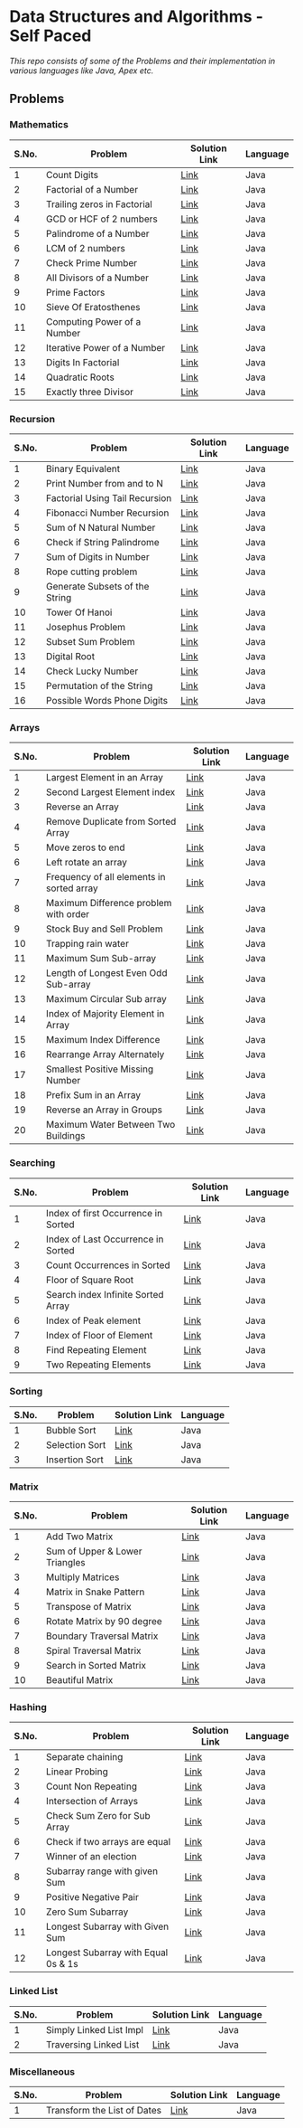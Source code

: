 # Data Structures and Algorithms - Self Paced

_This repo consists of some of the Problems and their implementation in various languages like Java, Apex etc._

## Problems

### Mathematics

| S.No. | Problem                     | Solution Link                                                                                                        | Language |
| ----- | --------------------------- | -------------------------------------------------------------------------------------------------------------------- | -------- |
| 1     | Count Digits                | [Link](https://github.com/drupadpreenja-code/GFG/blob/main/DSA-Self-Paced/DSA-Solutions/CountDigits.java)            | Java     |
| 2     | Factorial of a Number       | [Link](https://github.com/drupadpreenja-code/GFG/blob/main/DSA-Self-Paced/DSA-Solutions/FactorialNumber.java)        | Java     |
| 3     | Trailing zeros in Factorial | [Link](https://github.com/drupadpreenja-code/GFG/blob/main/DSA-Self-Paced/DSA-Solutions/TrailingZerosFactorial.java) | Java     |
| 4     | GCD or HCF of 2 numbers     | [Link](https://github.com/drupadpreenja-code/GFG/blob/main/DSA-Self-Paced/DSA-Solutions/GreatestCommonDivisor.java)  | Java     |
| 5     | Palindrome of a Number      | [Link](https://github.com/drupadpreenja-code/GFG/blob/main/DSA-Self-Paced/DSA-Solutions/PalindromeNumbers.java)      | Java     |
| 6     | LCM of 2 numbers            | [Link](https://github.com/drupadpreenja-code/GFG/blob/main/DSA-Self-Paced/DSA-Solutions/LCMofTwoNumbers.java)        | Java     |
| 7     | Check Prime Number          | [Link](https://github.com/drupadpreenja-code/GFG/blob/main/DSA-Self-Paced/DSA-Solutions/CheckForPrime.java)          | Java     |
| 8     | All Divisors of a Number    | [Link](https://github.com/drupadpreenja-code/GFG/blob/main/DSA-Self-Paced/DSA-Solutions/AllDivisorsAscending.java)   | Java     |
| 9     | Prime Factors               | [Link](https://github.com/drupadpreenja-code/GFG/blob/main/DSA-Self-Paced/DSA-Solutions/PrintPrimeFactors.java)      | Java     |
| 10    | Sieve Of Eratosthenes       | [Link](https://github.com/drupadpreenja-code/GFG/blob/main/DSA-Self-Paced/DSA-Solutions/SieveOfEratosthenes.java)    | Java     |
| 11    | Computing Power of a Number | [Link](https://github.com/drupadpreenja-code/GFG/blob/main/DSA-Self-Paced/DSA-Solutions/ComputingPower.java)         | Java     |
| 12    | Iterative Power of a Number | [Link](https://github.com/drupadpreenja-code/GFG/blob/main/DSA-Self-Paced/DSA-Solutions/IterativePower.java)         | Java     |
| 13    | Digits In Factorial         | [Link](https://github.com/drupadpreenja-code/GFG/blob/main/DSA-Self-Paced/DSA-Solutions/DigitsInFactorial.java)      | Java     |
| 14    | Quadratic Roots             | [Link](https://github.com/drupadpreenja-code/GFG/blob/main/DSA-Self-Paced/DSA-Solutions/QuadraticRoots.java)         | Java     |
| 15    | Exactly three Divisor       | [Link](https://github.com/drupadpreenja-code/GFG/blob/main/DSA-Self-Paced/DSA-Solutions/Exactly3Divisor.java)        | Java     |

### Recursion

| S.No. | Problem                        | Solution Link                                                                                                          | Language |
| ----- | ------------------------------ | ---------------------------------------------------------------------------------------------------------------------- | -------- |
| 1     | Binary Equivalent              | [Link](https://github.com/drupadpreenja-code/GFG/blob/main/DSA-Self-Paced/DSA-Solutions/BinaryEquivalentOfNumber.java) | Java     |
| 2     | Print Number from and to N     | [Link](https://github.com/drupadpreenja-code/GFG/blob/main/DSA-Self-Paced/DSA-Solutions/PrintToN.java)                 | Java     |
| 3     | Factorial Using Tail Recursion | [Link](https://github.com/drupadpreenja-code/GFG/blob/main/DSA-Self-Paced/DSA-Solutions/FactorialTailRecursion.java)   | Java     |
| 4     | Fibonacci Number Recursion     | [Link](https://github.com/drupadpreenja-code/GFG/blob/main/DSA-Self-Paced/DSA-Solutions/FibonacciNumberRecursion.java) | Java     |
| 5     | Sum of N Natural Number        | [Link](https://github.com/drupadpreenja-code/GFG/blob/main/DSA-Self-Paced/DSA-Solutions/SumOfNaturalNumber.java)       | Java     |
| 6     | Check if String Palindrome     | [Link](https://github.com/drupadpreenja-code/GFG/blob/main/DSA-Self-Paced/DSA-Solutions/PalindromeString.java)         | Java     |
| 7     | Sum of Digits in Number        | [Link](https://github.com/drupadpreenja-code/GFG/blob/main/DSA-Self-Paced/DSA-Solutions/SumOfDigits.java)              | Java     |
| 8     | Rope cutting problem           | [Link](https://github.com/drupadpreenja-code/GFG/blob/main/DSA-Self-Paced/DSA-Solutions/RopeCuttingProblem.java)       | Java     |
| 9     | Generate Subsets of the String | [Link](https://github.com/drupadpreenja-code/GFG/blob/main/DSA-Self-Paced/DSA-Solutions/GenerateSubsets.java)          | Java     |
| 10    | Tower Of Hanoi                 | [Link](https://github.com/drupadpreenja-code/GFG/blob/main/DSA-Self-Paced/DSA-Solutions/TowerOfHanoi.java)             | Java     |
| 11    | Josephus Problem               | [Link](https://github.com/drupadpreenja-code/GFG/blob/main/DSA-Self-Paced/DSA-Solutions/JosephusProblem.java)          | Java     |
| 12    | Subset Sum Problem             | [Link](https://github.com/drupadpreenja-code/GFG/blob/main/DSA-Self-Paced/DSA-Solutions/SubsetSumProblem.java)         | Java     |
| 13    | Digital Root                   | [Link](https://github.com/drupadpreenja-code/GFG/blob/main/DSA-Self-Paced/DSA-Solutions/DigitalRoot.java)              | Java     |
| 14    | Check Lucky Number             | [Link](https://github.com/drupadpreenja-code/GFG/blob/main/DSA-Self-Paced/DSA-Solutions/LuckyNumber.java)              | Java     |
| 15    | Permutation of the String      | [Link](https://github.com/drupadpreenja-code/GFG/blob/main/DSA-Self-Paced/DSA-Solutions/PermutationOfString.java)      | Java     |
| 16    | Possible Words Phone Digits    | [Link](https://github.com/drupadpreenja-code/GFG/blob/main/DSA-Self-Paced/DSA-Solutions/PossibleWordsPhone.java)       | Java     |

### Arrays

| S.No. | Problem                                   | Solution Link                                                                                                                | Language |
| ----- | ----------------------------------------- | ---------------------------------------------------------------------------------------------------------------------------- | -------- |
| 1     | Largest Element in an Array               | [Link](https://github.com/drupadpreenja-code/GFG/blob/main/DSA-Self-Paced/DSA-Solutions/LargestElementIndexArray.java)       | Java     |
| 2     | Second Largest Element index              | [Link](https://github.com/drupadpreenja-code/GFG/blob/main/DSA-Self-Paced/DSA-Solutions/SecondLargestElement.java)           | Java     |
| 3     | Reverse an Array                          | [Link](https://github.com/drupadpreenja-code/GFG/blob/main/DSA-Self-Paced/DSA-Solutions/ReverseAnArray.java)                 | Java     |
| 4     | Remove Duplicate from Sorted Array        | [Link](https://github.com/drupadpreenja-code/GFG/blob/main/DSA-Self-Paced/DSA-Solutions/RemoveDuplicateElements.java)        | Java     |
| 5     | Move zeros to end                         | [Link](https://github.com/drupadpreenja-code/GFG/blob/main/DSA-Self-Paced/DSA-Solutions/MoveZerosToEnd.java)                 | Java     |
| 6     | Left rotate an array                      | [Link](https://github.com/drupadpreenja-code/GFG/blob/main/DSA-Self-Paced/DSA-Solutions/LeftRotateArray.java)                | Java     |
| 7     | Frequency of all elements in sorted array | [Link](https://github.com/drupadpreenja-code/GFG/blob/main/DSA-Self-Paced/DSA-Solutions/FrequecyOfAllElements.java)          | Java     |
| 8     | Maximum Difference problem with order     | [Link](https://github.com/drupadpreenja-code/GFG/blob/main/DSA-Self-Paced/DSA-Solutions/MaximumDifference.java)              | Java     |
| 9     | Stock Buy and Sell Problem                | [Link](https://github.com/drupadpreenja-code/GFG/blob/main/DSA-Self-Paced/DSA-Solutions/StockBuySellProblem.java)            | Java     |
| 10    | Trapping rain water                       | [Link](https://github.com/drupadpreenja-code/GFG/blob/main/DSA-Self-Paced/DSA-Solutions/TrappingRailWater.java)              | Java     |
| 11    | Maximum Sum Sub-array                     | [Link](https://github.com/drupadpreenja-code/GFG/blob/main/DSA-Self-Paced/DSA-Solutions/MaximumSumSubarray.java)             | Java     |
| 12    | Length of Longest Even Odd Sub-array      | [Link](https://github.com/drupadpreenja-code/GFG/blob/main/DSA-Self-Paced/DSA-Solutions/LengthOfLongestEvenOddSubarray.java) | Java     |
| 13    | Maximum Circular Sub array                | [Link](https://github.com/drupadpreenja-code/GFG/blob/main/DSA-Self-Paced/DSA-Solutions/MaximumCircularSubarray.java)        | Java     |
| 14    | Index of Majority Element in Array        | [Link](https://github.com/drupadpreenja-code/GFG/blob/main/DSA-Self-Paced/DSA-Solutions/MajorityElement.java)                | Java     |
| 15    | Maximum Index Difference                  | [Link](https://github.com/drupadpreenja-code/GFG/blob/main/DSA-Self-Paced/DSA-Solutions/MaximumIndexDifference.java)         | Java     |
| 16    | Rearrange Array Alternately               | [Link](https://github.com/drupadpreenja-code/GFG/blob/main/DSA-Self-Paced/DSA-Solutions/RearrangeArrayAlternately.java)      | Java     |
| 17    | Smallest Positive Missing Number          | [Link](https://github.com/drupadpreenja-code/GFG/blob/main/DSA-Self-Paced/DSA-Solutions/SmallestPositiveMissingNumber.java)  | Java     |
| 18    | Prefix Sum in an Array                    | [Link](https://github.com/drupadpreenja-code/GFG/blob/main/DSA-Self-Paced/DSA-Solutions/PrefixSum.java)                      | Java     |
| 19    | Reverse an Array in Groups                | [Link](https://github.com/drupadpreenja-code/GFG/blob/main/DSA-Self-Paced/DSA-Solutions/ReverseInGroups.java)                | Java     |
| 20    | Maximum Water Between Two Buildings       | [Link](https://github.com/drupadpreenja-code/GFG/blob/main/DSA-Self-Paced/DSA-Solutions/MaximumWaterBetweenBuildings.java)   | Java     |

### Searching

| S.No. | Problem                             | Solution Link                                                                                                          | Language |
| ----- | ----------------------------------- | ---------------------------------------------------------------------------------------------------------------------- | -------- |
| 1     | Index of first Occurrence in Sorted | [Link](https://github.com/drupadpreenja-code/GFG/blob/main/DSA-Self-Paced/DSA-Solutions/IndexOfFirstOccurrence.java)   | Java     |
| 2     | Index of Last Occurrence in Sorted  | [Link](https://github.com/drupadpreenja-code/GFG/blob/main/DSA-Self-Paced/DSA-Solutions/IndexOfLastOccurrence.java)    | Java     |
| 3     | Count Occurrences in Sorted         | [Link](https://github.com/drupadpreenja-code/GFG/blob/main/DSA-Self-Paced/DSA-Solutions/CountOccurrencesInSorted.java) | Java     |
| 4     | Floor of Square Root                | [Link](https://github.com/drupadpreenja-code/GFG/blob/main/DSA-Self-Paced/DSA-Solutions/SquareRootBinarySearch.java)   | Java     |
| 5     | Search index Infinite Sorted Array  | [Link](https://github.com/drupadpreenja-code/GFG/blob/main/DSA-Self-Paced/DSA-Solutions/SearchInfiniteSorted.java)     | Java     |
| 6     | Index of Peak element               | [Link](https://github.com/drupadpreenja-code/GFG/blob/main/DSA-Self-Paced/DSA-Solutions/PeakElement.java)              | Java     |
| 7     | Index of Floor of Element           | [Link](https://github.com/drupadpreenja-code/GFG/blob/main/DSA-Self-Paced/DSA-Solutions/FloorInSortedArray.java)       | Java     |
| 8     | Find Repeating Element              | [Link](https://github.com/drupadpreenja-code/GFG/blob/main/DSA-Self-Paced/DSA-Solutions/FindRepeatingElement.java)     | Java     |
| 9     | Two Repeating Elements              | [Link](https://github.com/drupadpreenja-code/GFG/blob/main/DSA-Self-Paced/DSA-Solutions/TwoRepeatingElements.java)     | Java     |

### Sorting

| S.No. | Problem        | Solution Link                                                                                                  | Language |
| ----- | -------------- | -------------------------------------------------------------------------------------------------------------- | -------- |
| 1     | Bubble Sort    | [Link](https://github.com/drupadpreenja-code/GFG/blob/main/DSA-Self-Paced/DSA-Solutions/BubbleSorting.java)    | Java     |
| 2     | Selection Sort | [Link](https://github.com/drupadpreenja-code/GFG/blob/main/DSA-Self-Paced/DSA-Solutions/SelectionSorting.java) | Java     |
| 3     | Insertion Sort | [Link](https://github.com/drupadpreenja-code/GFG/blob/main/DSA-Self-Paced/DSA-Solutions/InsertionSorting.java) | Java     |

### Matrix

| S.No. | Problem                        | Solution Link                                                                                                          | Language |
| ----- | ------------------------------ | ---------------------------------------------------------------------------------------------------------------------- | -------- |
| 1     | Add Two Matrix                 | [Link](https://github.com/drupadpreenja-code/GFG/blob/main/DSA-Self-Paced/DSA-Solutions/AddTwoMatrix.java)             | Java     |
| 2     | Sum of Upper & Lower Triangles | [Link](https://github.com/drupadpreenja-code/GFG/blob/main/DSA-Self-Paced/DSA-Solutions/SumOfUpperLowerTriangles.java) | Java     |
| 3     | Multiply Matrices              | [Link](https://github.com/drupadpreenja-code/GFG/blob/main/DSA-Self-Paced/DSA-Solutions/MultiplyMatrices.java)         | Java     |
| 4     | Matrix in Snake Pattern        | [Link](https://github.com/drupadpreenja-code/GFG/blob/main/DSA-Self-Paced/DSA-Solutions/MatricesSnakePattern.java)     | Java     |
| 5     | Transpose of Matrix            | [Link](https://github.com/drupadpreenja-code/GFG/blob/main/DSA-Self-Paced/DSA-Solutions/TransposeMatrix.java)          | Java     |
| 6     | Rotate Matrix by 90 degree     | [Link](https://github.com/drupadpreenja-code/GFG/blob/main/DSA-Self-Paced/DSA-Solutions/RotateMatrix90.java)           | Java     |
| 7     | Boundary Traversal Matrix      | [Link](https://github.com/drupadpreenja-code/GFG/blob/main/DSA-Self-Paced/DSA-Solutions/BoundaryTraversalMatrix.java)  | Java     |
| 8     | Spiral Traversal Matrix        | [Link](https://github.com/drupadpreenja-code/GFG/blob/main/DSA-Self-Paced/DSA-Solutions/SpiralTraversalMatrix.java)    | Java     |
| 9     | Search in Sorted Matrix        | [Link](https://github.com/drupadpreenja-code/GFG/blob/main/DSA-Self-Paced/DSA-Solutions/SearchSortedMatrix.java)       | Java     |
| 10    | Beautiful Matrix               | [Link](https://github.com/drupadpreenja-code/GFG/blob/main/DSA-Self-Paced/DSA-Solutions/BeautifulMatrix.java)          | Java     |

### Hashing

| S.No. | Problem                             | Solution Link                                                                                                              | Language |
| ----- | ----------------------------------- | -------------------------------------------------------------------------------------------------------------------------- | -------- |
| 1     | Separate chaining                   | [Link](https://github.com/drupadpreenja-code/GFG/blob/main/DSA-Self-Paced/DSA-Solutions/HashingSeperateChaining.java)      | Java     |
| 2     | Linear Probing                      | [Link](https://github.com/drupadpreenja-code/GFG/blob/main/DSA-Self-Paced/DSA-Solutions/HashingLinearProbing.java)         | Java     |
| 3     | Count Non Repeating                 | [Link](https://github.com/drupadpreenja-code/GFG/blob/main/DSA-Self-Paced/DSA-Solutions/HashingCountDistinct.java)         | Java     |
| 4     | Intersection of Arrays              | [Link](https://github.com/drupadpreenja-code/GFG/blob/main/DSA-Self-Paced/DSA-Solutions/HashingIntersectionOfArrays.java)  | Java     |
| 5     | Check Sum Zero for Sub Array        | [Link](https://github.com/drupadpreenja-code/GFG/blob/main/DSA-Self-Paced/DSA-Solutions/HashingCheckSumZeroSubArray.java)  | Java     |
| 6     | Check if two arrays are equal       | [Link](https://github.com/drupadpreenja-code/GFG/blob/main/DSA-Self-Paced/DSA-Solutions/HashingCheckSumZero.java)          | Java     |
| 7     | Winner of an election               | [Link](https://github.com/drupadpreenja-code/GFG/blob/main/DSA-Self-Paced/DSA-Solutions/HashingWinnerElection.java)        | Java     |
| 8     | Subarray range with given Sum       | [Link](https://github.com/drupadpreenja-code/GFG/blob/main/DSA-Self-Paced/DSA-Solutions/HashingSubarrayGivenSum.java)      | Java     |
| 9     | Positive Negative Pair              | [Link](https://github.com/drupadpreenja-code/GFG/blob/main/DSA-Self-Paced/DSA-Solutions/HashingPositiveNegativePair.java)  | Java     |
| 10    | Zero Sum Subarray                   | [Link](https://github.com/drupadpreenja-code/GFG/blob/main/DSA-Self-Paced/DSA-Solutions/HashingZeroSumSubArray.java)       | Java     |
| 11    | Longest Subarray with Given Sum     | [Link](https://github.com/drupadpreenja-code/GFG/blob/main/DSA-Self-Paced/DSA-Solutions/HashingLongestSubarraySum.java)    | Java     |
| 12    | Longest Subarray with Equal 0s & 1s | [Link](https://github.com/drupadpreenja-code/GFG/blob/main/DSA-Self-Paced/DSA-Solutions/HashingLongestSubarrayBinary.java) | Java     |

### Linked List

| S.No. | Problem                 | Solution Link                                                                                                         | Language |
| ----- | ----------------------- | --------------------------------------------------------------------------------------------------------------------- | -------- |
| 1     | Simply Linked List Impl | [Link](https://github.com/drupadpreenja-code/GFG/blob/main/DSA-Self-Paced/DSA-Solutions/SimplyLinkedListImpl.java) | Java     |
| 2     | Traversing Linked List | [Link](https://github.com/drupadpreenja-code/GFG/blob/main/DSA-Self-Paced/DSA-Solutions/TraversingLinkedList.java) | Java     |

### Miscellaneous

| S.No. | Problem                     | Solution Link                                                                                               | Language |
| ----- | --------------------------- | ----------------------------------------------------------------------------------------------------------- | -------- |
| 1     | Transform the List of Dates | [Link](https://github.com/drupadpreenja-code/GFG/blob/main/DSA-Self-Paced/DSA-Solutions/TransformDate.java) | Java     |
